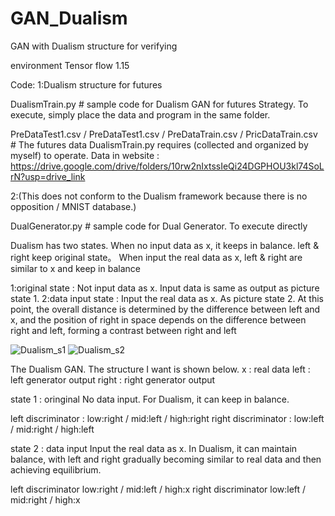 # GAN_Dualism
GAN with Dualism structure for verifying


environment
Tensor flow 1.15

Code:
1:Dualism structure for futures

DualismTrain.py # sample code for Dualism GAN for futures Strategy. To execute, simply place the data and program in the same folder.

PreDataTest1.csv / PreDataTest1.csv / PreDataTrain.csv / PricDataTrain.csv # The futures data DualismTrain.py requires (collected and organized by myself) to operate.
Data in website : https://drive.google.com/drive/folders/10rw2nIxtssIeQi24DGPHOU3kl74SoLrN?usp=drive_link

2:(This does not conform to the Dualism framework because there is no opposition / MNIST database.)

DualGenerator.py # sample code for Dual Generator. To execute directly

Dualism has two states. When no input data as x, it keeps in balance. left & right keep original state。
When input the real data as x, left & right are similar to x and keep in balance

1:original state : Not input data as x. Input data is same as output as picture state 1. 
2:data input state : Input the real data as x. As picture state 2.
At this point, the overall distance is determined by the difference between left and x, and the position of right in space depends on the difference between right and left, forming a contrast between right and left

![Dualism_s1](https://github.com/Alvin4862/GAN_Dualism/assets/32213728/b17a07d5-e784-4267-90a9-d50e3f7b513a)
![Dualism_s2](https://github.com/Alvin4862/GAN_Dualism/assets/32213728/9a8c7f04-9c7a-43e8-9522-7262340f6d78)

The Dualism GAN. The structure I want is shown below.
x	: real data 
left 	: left generator output
right 	: right generator output

state 1 : oringinal
No data input. For Dualism, it can keep in balance.

left discriminator :
low:right / mid:left / high:right
right discriminator :
low:left / mid:right / high:left

state 2 : data input
Input the real data as x.
In Dualism, it can maintain balance, with left and right gradually becoming similar to real data and then achieving equilibrium.

left discriminator
low:right / mid:left / high:x
right discriminator
low:left / mid:right / high:x

